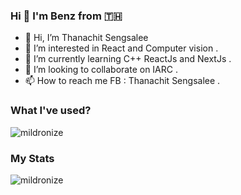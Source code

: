 ### Hi 👋 I'm Benz from 🇹🇭

- 👋 Hi, I’m Thanachit Sengsalee
- 👀 I’m interested in React and Computer vision .
- 🌱 I’m currently learning C++ ReactJs and NextJs .
- 💞️ I’m looking to collaborate on IARC .
- 📫 How to reach me FB : Thanachit Sengsalee .

<!---
6010110455/6010110455 is a ✨ special ✨ repository because its `README.md` (this file) appears on your GitHub profile.
You can click the Preview link to take a look at your changes.
--->
### What I've used?

<p align="left">
  <img src="https://github-readme-stats.vercel.app/api/top-langs/?username=6010110455&layout=compact&langs_count=9&theme=dracula" alt="mildronize" />&nbsp;
</p>

### My Stats

<p align="left">
  <img src="https://github-readme-stats.vercel.app/api?username=theethawat&show_icons=true&count_private=true&theme=dracula" alt="mildronize" />
</p>
